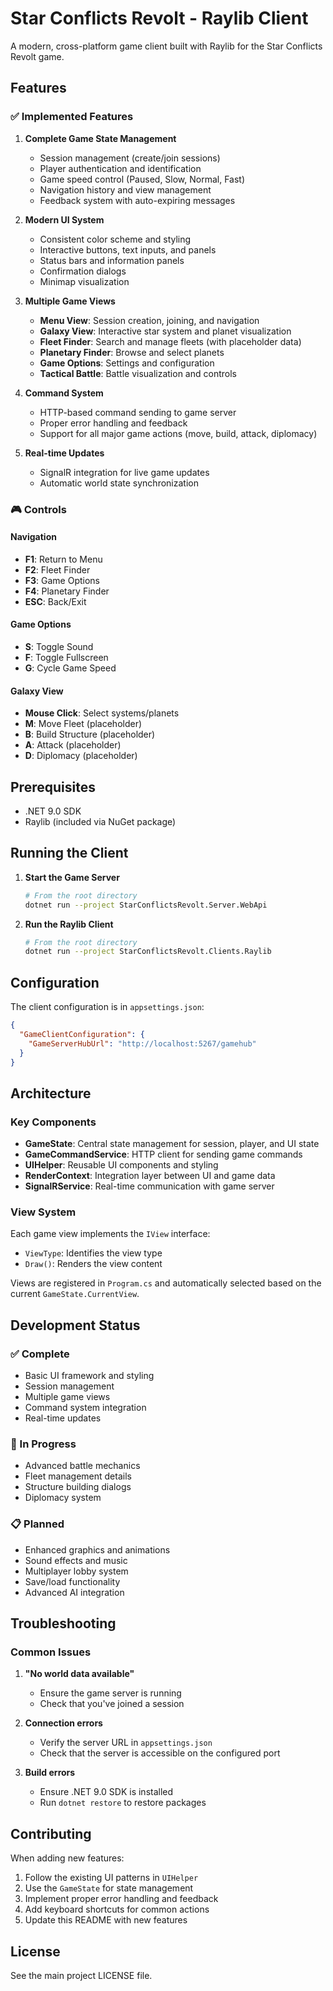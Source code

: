 # Star Conflicts Revolt - Raylib Client

A modern, cross-platform game client built with Raylib for the Star Conflicts Revolt game.

## Features

### ✅ Implemented Features

1. **Complete Game State Management**
    - Session management (create/join sessions)
    - Player authentication and identification
    - Game speed control (Paused, Slow, Normal, Fast)
    - Navigation history and view management
    - Feedback system with auto-expiring messages

2. **Modern UI System**
    - Consistent color scheme and styling
    - Interactive buttons, text inputs, and panels
    - Status bars and information panels
    - Confirmation dialogs
    - Minimap visualization

3. **Multiple Game Views**
    - **Menu View**: Session creation, joining, and navigation
    - **Galaxy View**: Interactive star system and planet visualization
    - **Fleet Finder**: Search and manage fleets (with placeholder data)
    - **Planetary Finder**: Browse and select planets
    - **Game Options**: Settings and configuration
    - **Tactical Battle**: Battle visualization and controls

4. **Command System**
    - HTTP-based command sending to game server
    - Proper error handling and feedback
    - Support for all major game actions (move, build, attack, diplomacy)

5. **Real-time Updates**
    - SignalR integration for live game updates
    - Automatic world state synchronization

### 🎮 Controls

#### Navigation

- **F1**: Return to Menu
- **F2**: Fleet Finder
- **F3**: Game Options
- **F4**: Planetary Finder
- **ESC**: Back/Exit

#### Game Options

- **S**: Toggle Sound
- **F**: Toggle Fullscreen
- **G**: Cycle Game Speed

#### Galaxy View

- **Mouse Click**: Select systems/planets
- **M**: Move Fleet (placeholder)
- **B**: Build Structure (placeholder)
- **A**: Attack (placeholder)
- **D**: Diplomacy (placeholder)

## Prerequisites

- .NET 9.0 SDK
- Raylib (included via NuGet package)

## Running the Client

1. **Start the Game Server**
   ```bash
   # From the root directory
   dotnet run --project StarConflictsRevolt.Server.WebApi
   ```

2. **Run the Raylib Client**
   ```bash
   # From the root directory
   dotnet run --project StarConflictsRevolt.Clients.Raylib
   ```

## Configuration

The client configuration is in `appsettings.json`:

```json
{
  "GameClientConfiguration": {
    "GameServerHubUrl": "http://localhost:5267/gamehub"
  }
}
```

## Architecture

### Key Components

- **GameState**: Central state management for session, player, and UI state
- **GameCommandService**: HTTP client for sending game commands
- **UIHelper**: Reusable UI components and styling
- **RenderContext**: Integration layer between UI and game data
- **SignalRService**: Real-time communication with game server

### View System

Each game view implements the `IView` interface:

- `ViewType`: Identifies the view type
- `Draw()`: Renders the view content

Views are registered in `Program.cs` and automatically selected based on the current `GameState.CurrentView`.

## Development Status

### ✅ Complete

- Basic UI framework and styling
- Session management
- Multiple game views
- Command system integration
- Real-time updates

### 🚧 In Progress

- Advanced battle mechanics
- Fleet management details
- Structure building dialogs
- Diplomacy system

### 📋 Planned

- Enhanced graphics and animations
- Sound effects and music
- Multiplayer lobby system
- Save/load functionality
- Advanced AI integration

## Troubleshooting

### Common Issues

1. **"No world data available"**
    - Ensure the game server is running
    - Check that you've joined a session

2. **Connection errors**
    - Verify the server URL in `appsettings.json`
    - Check that the server is accessible on the configured port

3. **Build errors**
    - Ensure .NET 9.0 SDK is installed
    - Run `dotnet restore` to restore packages

## Contributing

When adding new features:

1. Follow the existing UI patterns in `UIHelper`
2. Use the `GameState` for state management
3. Implement proper error handling and feedback
4. Add keyboard shortcuts for common actions
5. Update this README with new features

## License

See the main project LICENSE file. 